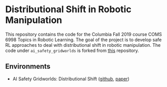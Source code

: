 # Distributional Shift in Robotic Manipulation

This repository contains the code for the Columbia Fall 2019 course COMS 6998 Topics in Robotic Learning. The goal of the project is to develop safe RL approaches to deal with distributional shift in robotic manipulation. The code under `ai_safety_gridworlds` is forked from [this](https://github.com/deepmind/ai-safety-gridworlds) repository.

## Environments

* AI Safety Gridworlds: Distributional Shift ([github](https://github.com/deepmind/ai-safety-gridworlds), [paper](https://arxiv.org/pdf/1711.09883.pdf))

